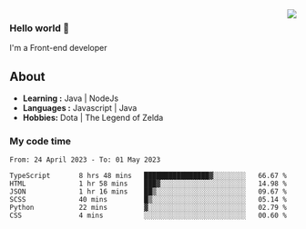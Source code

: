 <img align='right' src="https://github-readme-stats.vercel.app/api?username=jumodada&show_icons=true&theme=vue">

### Hello world 👋

I'm a Front-end developer 
    
## About
-  **Learning :** Java | NodeJs
-  **Languages :** Javascript | Java
-  **Hobbies:** Dota | The Legend of Zelda

### My code time

<!--START_SECTION:waka-->

```text
From: 24 April 2023 - To: 01 May 2023

TypeScript       8 hrs 48 mins   ████████████████▓░░░░░░░░   66.67 %
HTML             1 hr 58 mins    ███▓░░░░░░░░░░░░░░░░░░░░░   14.98 %
JSON             1 hr 16 mins    ██▒░░░░░░░░░░░░░░░░░░░░░░   09.67 %
SCSS             40 mins         █▒░░░░░░░░░░░░░░░░░░░░░░░   05.14 %
Python           22 mins         ▓░░░░░░░░░░░░░░░░░░░░░░░░   02.79 %
CSS              4 mins          ░░░░░░░░░░░░░░░░░░░░░░░░░   00.60 %
```

<!--END_SECTION:waka-->
